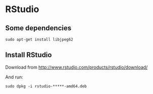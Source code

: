 RStudio
=======

Some dependencies
------------------

    sudo apt-get install libjpeg62


Install RStudio
---------------

Download from 
<http://www.rstudio.com/products/rstudio/download/>

And run: 

    sudo dpkg -i rstudio-*****-amd64.deb 
